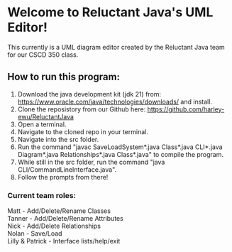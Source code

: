 # Welcome to Reluctant Java's UML Editor!
This currently is a UML diagram editor created by the Reluctant Java team for our CSCD 350 class.
## How to run this program:
1. Download the java development kit (jdk 21) from: https://www.oracle.com/java/technologies/downloads/
and install.
2. Clone the reposistory from our Github here: https://github.com/harley-ewu/ReluctantJava
3. Open a terminal.
4. Navigate to the cloned repo in your terminal.
5. Navigate into the src folder.
6. Run the command "javac SaveLoadSystem\*.java Class\*.java CLI\*.java Diagram\*.java Relationships\*.java Class\*.java" to compile the program.
7. While still in the src folder, run the command "java CLI/CommandLineInterface.java".
8. Follow the prompts from there!

### Current team roles:
Matt - Add/Delete/Rename Classes<br>
Tanner - Add/Delete/Rename Attributes<br>
Nick - Add/Delete Relationships<br>
Nolan - Save/Load<br>
Lilly & Patrick - Interface lists/help/exit
